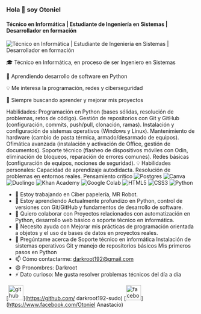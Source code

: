 ### Hola 👋 soy Otoniel
#### Técnico en Informática | Estudiante de Ingeniería en Sistemas | Desarrollador en formación
![Técnico en Informática | Estudiante de Ingeniería en Sistemas | Desarrollador en formación](https://www.shutterstock.com/image-photo/hands-typing-on-laptop-programming-600nw-2480023489.jpg)

🎓 Técnico en Informática, en proceso de ser Ingeniero en Sistemas

🐍 Aprendiendo desarrollo de software en Python

💡 Me interesa la programación, redes y ciberseguridad

🔎 Siempre buscando aprender y mejorar mis proyectos

Habilidades:  Programación en Python (bases sólidas, resolución de problemas, retos de código). Gestión de repositorios con Git y GitHub (configuración, commits, push/pull, clonación, ramas). Instalación y configuración de sistemas operativos (Windows y Linux). Mantenimiento de hardware (cambio de pasta térmica, armado/desarmado de equipos). Ofimática avanzada (instalación y activación de Office, gestión de documentos). Soporte técnico (flasheo de dispositivos móviles con Odin, eliminación de bloqueos, reparación de errores comunes). Redes básicas (configuración de equipos, nociones de seguridad). 💡 Habilidades personales: Capacidad de aprendizaje autodidacta. Resolución de problemas en entornos reales. Pensamiento crítico
![Postgres](https://img.shields.io/badge/postgres-%23316192.svg?style=for-the-badge&logo=postgresql&logoColor=white)
![Canva](https://img.shields.io/badge/Canva-%2300C4CC.svg?style=for-the-badge&logo=Canva&logoColor=white)
![Duolingo](https://img.shields.io/badge/Duolingo-%234DC730.svg?style=for-the-badge&logo=Duolingo&logoColor=white)
![Khan Academy](https://img.shields.io/badge/KhanAcademy-%2314BF96.svg?style=for-the-badge&logo=KhanAcademy&logoColor=white)
![Google Colab](https://img.shields.io/badge/Google%20Colab-%23F9A825.svg?style=for-the-badge&logo=googlecolab&logoColor=white)
![HTML5](https://img.shields.io/badge/html5-%23E34F26.svg?style=for-the-badge&logo=html5&logoColor=white)
![CSS3](https://img.shields.io/badge/css3-%231572B6.svg?style=for-the-badge&logo=css3&logoColor=white)
![Python](https://img.shields.io/badge/python-3670A0?style=for-the-badge&logo=python&logoColor=ffdd54)

- 🔭 Estoy trabajando en Ciber papelería, MR Robot. 
- 🌱 Estoy aprendiendo Actualmente profundizo en Python, control de versiones con Git/GitHub y fundamentos de desarrollo de software. 
- 👯 Quiero colaborar con Proyectos relacionados con automatización en Python, desarrollo web básico o soporte técnico en informática. 
- 🤔 Necesito ayuda con Mejorar mis prácticas de programación orientada a objetos y el uso de bases de datos en proyectos reales. 
- 💬 Pregúntame acerca de Soporte técnico en informática  Instalación de sistemas operativos  Git y manejo de repositorios básicos  Mis primeros pasos en Python 
- 📫 Cómo contactarme: darkroot192@gmail.com   
- 😄 Pronombres: Darkroot 
- ⚡ Dato curioso: Me gusta resolver problemas técnicos del día a día 


[<img src='https://cdn.jsdelivr.net/npm/simple-icons@3.0.1/icons/github.svg' alt='github' height='40'>](https://github.com/ darkroot192-sudo)  [<img src='https://cdn.jsdelivr.net/npm/simple-icons@3.0.1/icons/facebook.svg' alt='facebook' height='40'>](https://www.facebook.com/Otoniel Anastacio)  

